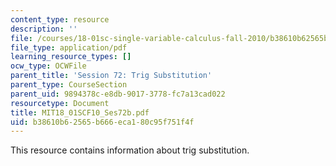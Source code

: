```yaml
---
content_type: resource
description: ''
file: /courses/18-01sc-single-variable-calculus-fall-2010/b38610b62565b666eca180c95f751f4f_MIT18_01SCF10_Ses72b.pdf
file_type: application/pdf
learning_resource_types: []
ocw_type: OCWFile
parent_title: 'Session 72: Trig Substitution'
parent_type: CourseSection
parent_uid: 9894378c-e8db-9017-3778-fc7a13cad022
resourcetype: Document
title: MIT18_01SCF10_Ses72b.pdf
uid: b38610b6-2565-b666-eca1-80c95f751f4f
---
```

This resource contains information about trig substitution.

